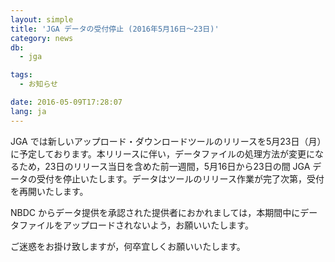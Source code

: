 ```yaml
---
layout: simple
title: 'JGA データの受付停止 (2016年5月16日～23日)'
category: news
db:
  - jga

tags:
  - お知らせ

date: 2016-05-09T17:28:07
lang: ja
---
```


<p>JGA では新しいアップロード・ダウンロードツールのリリースを5月23日（月）に予定しております。本リリースに伴い，データファイルの処理方法が変更になるため，23日のリリース当日を含めた前一週間，5月16日から23日の間 JGA データの受付を停止いたします。データはツールのリリース作業が完了次第，受付を再開いたします。</p>

<p>NBDC からデータ提供を承認された提供者におかれましては，本期間中にデータファイルをアップロードされないよう，お願いいたします。</p>

<p>ご迷惑をお掛け致しますが，何卒宜しくお願いいたします。</p>
